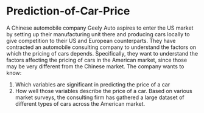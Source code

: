 # Prediction-of-Car-Price
A Chinese automobile company Geely Auto aspires to enter the US market by setting up their manufacturing unit there and producing cars locally to give competition to their US and European counterparts. 
They have contracted an automobile consulting company to understand the factors on which the pricing of cars depends. Specifically, they want to understand the factors affecting the pricing of cars in the American market, since those may be very different from the Chinese market. The company wants to know:
1. Which variables are significant in predicting the price of a car
2. How well those variables describe the price of a car.
Based on various market surveys, the consulting firm has gathered a large dataset of different types of cars across the American market. 

